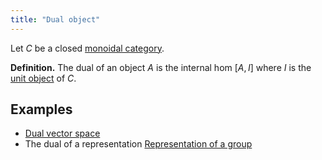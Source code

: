 ```yaml
---
title: "Dual object"
---
```


Let $C$ be a closed [monoidal category](<notes/ntpy/Definitions/Category theory/Monoidal category.md>).

**Definition.** The dual of an object $A$ is the internal hom $[A,I]$ where $I$ is the [unit object](<notes/ntpy/Definitions/Category theory/Unit object.md>) of $C$.

## Examples
- [Dual vector space](<notes/ntpy/Definitions/Linear algebra/Dual vector space.md>)
- The dual of a representation [Representation of a group](<notes/ntpy/Definitions/Representation Theory/Representation of a group.md>)

